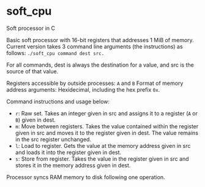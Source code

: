 # soft_cpu
Soft processor in C

Basic soft processor with 16-bit registers that addresses 1 MiB of memory. Current version takes 3 command line arguments (the instructions) as follows: `./soft_cpu command dest src.`

For all commands, dest is always the destination for a value, and src is the source of that value.

Registers accessible by outside processes: `A` and `B`
Format of memory address arguments: Hexidecimal, including the hex prefix `0x`.

Command instructions and usage below:
 *  `r`: Raw set. Takes an integer given in src and assigns it to a register (`A` or `B`) given in dest.
 *  `m`: Move between registers. Takes the value contained within the register given in src and moves it to the register given in dest. The value remains in the src register unchanged.
 *  `l`: Load to register. Gets the value at the memory address given in src and loads it into the register given in dest. 
 *  `s`: Store from register. Takes the value in the register given in src and stores it in the memory address given in dest.

Processor syncs RAM memory to disk following one operation.

